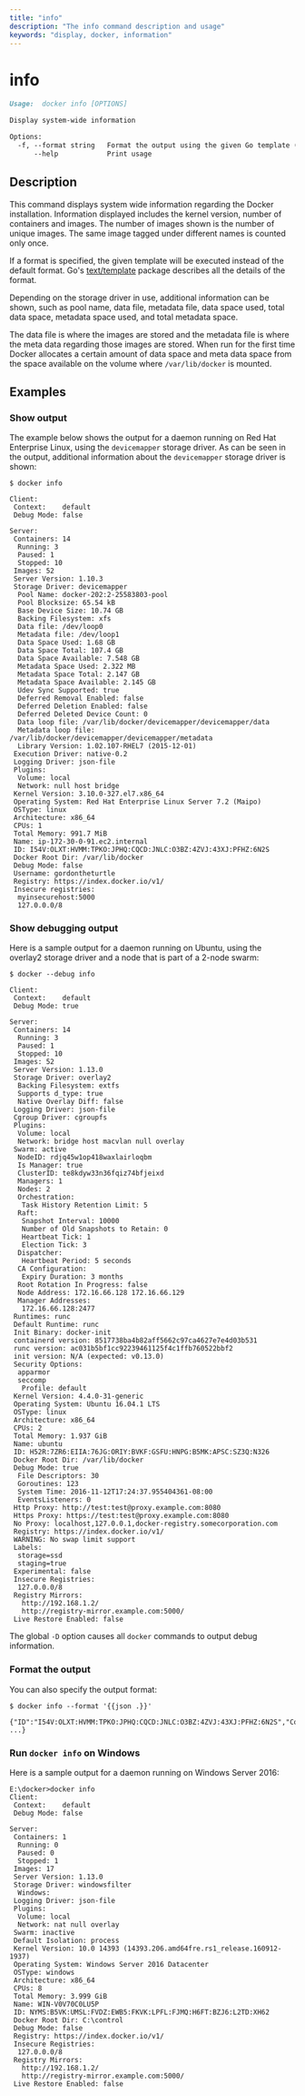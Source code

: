 ```yaml
---
title: "info"
description: "The info command description and usage"
keywords: "display, docker, information"
---
```


# info

```markdown
Usage:  docker info [OPTIONS]

Display system-wide information

Options:
  -f, --format string   Format the output using the given Go template (default "json")
      --help            Print usage
```

## Description

This command displays system wide information regarding the Docker installation.
Information displayed includes the kernel version, number of containers and images.
The number of images shown is the number of unique images. The same image tagged
under different names is counted only once.

If a format is specified, the given template will be executed instead of the
default format. Go's [text/template](https://golang.org/pkg/text/template/) package
describes all the details of the format.

Depending on the storage driver in use, additional information can be shown, such
as pool name, data file, metadata file, data space used, total data space, metadata
space used, and total metadata space.

The data file is where the images are stored and the metadata file is where the
meta data regarding those images are stored. When run for the first time Docker
allocates a certain amount of data space and meta data space from the space
available on the volume where `/var/lib/docker` is mounted.

## Examples

### Show output

The example below shows the output for a daemon running on Red Hat Enterprise Linux,
using the `devicemapper` storage driver. As can be seen in the output, additional
information about the `devicemapper` storage driver is shown:

```console
$ docker info

Client:
 Context:    default
 Debug Mode: false

Server:
 Containers: 14
  Running: 3
  Paused: 1
  Stopped: 10
 Images: 52
 Server Version: 1.10.3
 Storage Driver: devicemapper
  Pool Name: docker-202:2-25583803-pool
  Pool Blocksize: 65.54 kB
  Base Device Size: 10.74 GB
  Backing Filesystem: xfs
  Data file: /dev/loop0
  Metadata file: /dev/loop1
  Data Space Used: 1.68 GB
  Data Space Total: 107.4 GB
  Data Space Available: 7.548 GB
  Metadata Space Used: 2.322 MB
  Metadata Space Total: 2.147 GB
  Metadata Space Available: 2.145 GB
  Udev Sync Supported: true
  Deferred Removal Enabled: false
  Deferred Deletion Enabled: false
  Deferred Deleted Device Count: 0
  Data loop file: /var/lib/docker/devicemapper/devicemapper/data
  Metadata loop file: /var/lib/docker/devicemapper/devicemapper/metadata
  Library Version: 1.02.107-RHEL7 (2015-12-01)
 Execution Driver: native-0.2
 Logging Driver: json-file
 Plugins:
  Volume: local
  Network: null host bridge
 Kernel Version: 3.10.0-327.el7.x86_64
 Operating System: Red Hat Enterprise Linux Server 7.2 (Maipo)
 OSType: linux
 Architecture: x86_64
 CPUs: 1
 Total Memory: 991.7 MiB
 Name: ip-172-30-0-91.ec2.internal
 ID: I54V:OLXT:HVMM:TPKO:JPHQ:CQCD:JNLC:O3BZ:4ZVJ:43XJ:PFHZ:6N2S
 Docker Root Dir: /var/lib/docker
 Debug Mode: false
 Username: gordontheturtle
 Registry: https://index.docker.io/v1/
 Insecure registries:
  myinsecurehost:5000
  127.0.0.0/8
```

### Show debugging output

Here is a sample output for a daemon running on Ubuntu, using the overlay2
storage driver and a node that is part of a 2-node swarm:

```console
$ docker --debug info

Client:
 Context:    default
 Debug Mode: true

Server:
 Containers: 14
  Running: 3
  Paused: 1
  Stopped: 10
 Images: 52
 Server Version: 1.13.0
 Storage Driver: overlay2
  Backing Filesystem: extfs
  Supports d_type: true
  Native Overlay Diff: false
 Logging Driver: json-file
 Cgroup Driver: cgroupfs
 Plugins:
  Volume: local
  Network: bridge host macvlan null overlay
 Swarm: active
  NodeID: rdjq45w1op418waxlairloqbm
  Is Manager: true
  ClusterID: te8kdyw33n36fqiz74bfjeixd
  Managers: 1
  Nodes: 2
  Orchestration:
   Task History Retention Limit: 5
  Raft:
   Snapshot Interval: 10000
   Number of Old Snapshots to Retain: 0
   Heartbeat Tick: 1
   Election Tick: 3
  Dispatcher:
   Heartbeat Period: 5 seconds
  CA Configuration:
   Expiry Duration: 3 months
  Root Rotation In Progress: false
  Node Address: 172.16.66.128 172.16.66.129
  Manager Addresses:
   172.16.66.128:2477
 Runtimes: runc
 Default Runtime: runc
 Init Binary: docker-init
 containerd version: 8517738ba4b82aff5662c97ca4627e7e4d03b531
 runc version: ac031b5bf1cc92239461125f4c1ffb760522bbf2
 init version: N/A (expected: v0.13.0)
 Security Options:
  apparmor
  seccomp
   Profile: default
 Kernel Version: 4.4.0-31-generic
 Operating System: Ubuntu 16.04.1 LTS
 OSType: linux
 Architecture: x86_64
 CPUs: 2
 Total Memory: 1.937 GiB
 Name: ubuntu
 ID: H52R:7ZR6:EIIA:76JG:ORIY:BVKF:GSFU:HNPG:B5MK:APSC:SZ3Q:N326
 Docker Root Dir: /var/lib/docker
 Debug Mode: true
  File Descriptors: 30
  Goroutines: 123
  System Time: 2016-11-12T17:24:37.955404361-08:00
  EventsListeners: 0
 Http Proxy: http://test:test@proxy.example.com:8080
 Https Proxy: https://test:test@proxy.example.com:8080
 No Proxy: localhost,127.0.0.1,docker-registry.somecorporation.com
 Registry: https://index.docker.io/v1/
 WARNING: No swap limit support
 Labels:
  storage=ssd
  staging=true
 Experimental: false
 Insecure Registries:
  127.0.0.0/8
 Registry Mirrors:
   http://192.168.1.2/
   http://registry-mirror.example.com:5000/
 Live Restore Enabled: false
```

The global `-D` option causes all `docker` commands to output debug information.

### Format the output

You can also specify the output format:

```console
$ docker info --format '{{json .}}'

{"ID":"I54V:OLXT:HVMM:TPKO:JPHQ:CQCD:JNLC:O3BZ:4ZVJ:43XJ:PFHZ:6N2S","Containers":14, ...}
```

### Run `docker info` on Windows

Here is a sample output for a daemon running on Windows Server 2016:

```console
E:\docker>docker info
Client:
 Context:    default
 Debug Mode: false

Server:
 Containers: 1
  Running: 0
  Paused: 0
  Stopped: 1
 Images: 17
 Server Version: 1.13.0
 Storage Driver: windowsfilter
  Windows:
 Logging Driver: json-file
 Plugins:
  Volume: local
  Network: nat null overlay
 Swarm: inactive
 Default Isolation: process
 Kernel Version: 10.0 14393 (14393.206.amd64fre.rs1_release.160912-1937)
 Operating System: Windows Server 2016 Datacenter
 OSType: windows
 Architecture: x86_64
 CPUs: 8
 Total Memory: 3.999 GiB
 Name: WIN-V0V70C0LU5P
 ID: NYMS:B5VK:UMSL:FVDZ:EWB5:FKVK:LPFL:FJMQ:H6FT:BZJ6:L2TD:XH62
 Docker Root Dir: C:\control
 Debug Mode: false
 Registry: https://index.docker.io/v1/
 Insecure Registries:
  127.0.0.0/8
 Registry Mirrors:
   http://192.168.1.2/
   http://registry-mirror.example.com:5000/
 Live Restore Enabled: false
```
